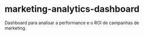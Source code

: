 # marketing-analytics-dashboard
Dashboard para analisar a performance e o ROI de campanhas de marketing.
